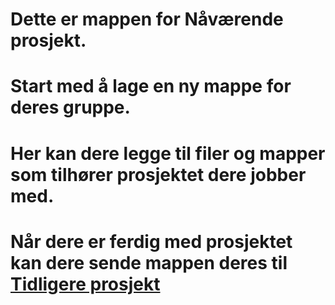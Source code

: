 # Dette er mappen for Nåværende prosjekt.

# Start med å lage en ny mappe for deres gruppe.

# Her kan dere legge til filer og mapper som tilhører prosjektet dere jobber med.

# Når dere er ferdig med prosjektet kan dere sende mappen deres til [Tidligere prosjekt](https://github.com/robotikklinja/ur-robot/tree/master/UR3e/Tidligere_prosjekt)
